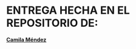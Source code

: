 # ENTREGA HECHA EN EL REPOSITORIO DE:

[**Camila Méndez**](https://github.com/camilamendezm/audiv027-2023-2/tree/main/clases/clase-07/estudiantes/camilamendezm)
